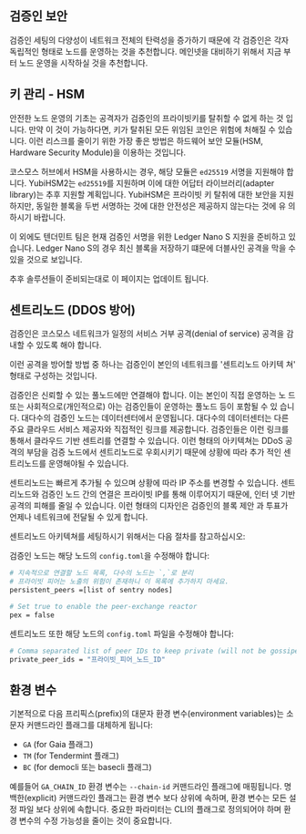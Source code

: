 <!-- markdown-link-check-disable -->

## 검증인 보안

검증인 세팅의 다양성이 네트워크 전체의 탄력성을 증가하기 때문에 각 검증인은 각자
독립적인 형태로 노드를 운영하는 것을 추천합니다. 메인넷을 대비하기 위해서 지금
부터 노드 운영을 시작하실 것을 추천합니다.

## 키 관리 - HSM

안전한 노드 운영의 기초는 공격자가 검증인의 프라이빗키를 탈취할 수 없게 하는 것
입니다. 만약 이 것이 가능하다면, 키가 탈취된 모든 위임된 코인은 위험에 처해질 수
있습니다. 이런 리스크를 줄이기 위한 가장 좋은 방법은 하드웨어 보안 모듈(HSM,
Hardware Security Module)을 이용하는 것입니다.

코스모스 허브에서 HSM을 사용하시는 경우, 해당 모듈은 `ed25519` 서명을 지원해야
합니다. YubiHSM2는 `ed25519`를 지원하며 이에 대한 어답터 라이브러리(adapter
library)는 추후 지원할 계획입니다. YubiHSM은 프라이빗 키 탈취에 대한 보안을 지원
하지만, 동일한 블록을 두번 서명하는 것에 대한 안전성은 제공하지 않는다는 것에 유
의하시기 바랍니다.

이 외에도 텐더민트 팀은 현재 검증인 서명을 위한 Ledger Nano S 지원을 준비하고 있
습니다. Ledger Nano S의 경우 최신 블록을 저장하기 떄문에 더블사인 공격을 막을 수
있을 것으로 보입니다.

추후 솔루션들이 준비되는대로 이 페이지는 업데이트 됩니다.

## 센트리노드 (DDOS 방어)

검증인은 코스모스 네트워크가 일정의 서비스 거부 공격(denial of service) 공격을
감내할 수 있도록 해야 합니다.

이런 공격을 방어할 방법 중 하나는 검증인이 본인의 네트워크를 '센트리노드 아키텍
쳐' 형태로 구성하는 것입니다.

검증인은 신뢰할 수 있는 풀노드에만 연결해야 합니다. 이는 본인이 직접 운영하는 노
드 또는 사회적으로(개인적으로) 아는 검증인들이 운영하는 풀노드 등이 포함될 수 있
습니다. 대다수의 검증인 노드는 데이터센터에서 운영됩니다. 대다수의 데이터센터는
다른 주요 클라우드 서비스 제공자와 직접적인 링크를 제공합니다. 검증인들은 이런
링크를 통해서 클라우드 기반 센트리를 연결할 수 있습니다. 이런 형태의 아키텍쳐는
DDoS 공격의 부담을 검증 노드에서 센트리노드로 우회시키기 때문에 상황에 따라 추가
적인 센트리노드를 운영해야될 수 있습니다.

센트리노드는 빠르게 추가될 수 있으며 상황에 따라 IP 주소를 변경할 수 있습니다.
센트리노드와 검증인 노드 간의 연결은 프라이빗 IP를 통해 이루어지기 때문에, 인터
넷 기반 공격의 피해를 줄일 수 있습니다. 이런 형태의 디자인은 검증인의 블록 제안
과 투표가 언제나 네트워크에 전달될 수 있게 합니다.

센트리노드 아키텍쳐를 세팅하시기 위해서는 다음 절차를 참고하십시오:

검증인 노드는 해당 노드의 `config.toml`을 수정해야 합니다:

```bash
# 지속적으로 연결할 노드 목록, 다수의 노드는 `,`로 분리
# 프라이빗 피어는 노출의 위험이 존재하니 이 목록에 추가하지 마세요.
persistent_peers =[list of sentry nodes]

# Set true to enable the peer-exchange reactor
pex = false
```

센트리노드 또한 해당 노드의 `config.toml` 파일을 수정해야 합니다:

```bash
# Comma separated list of peer IDs to keep private (will not be gossiped to other peers)
private_peer_ids = "프라이빗_피어_노드_ID"
```

## 환경 변수

기본적으로 다음 프리픽스(prefix)의 대문자 환경 변수(environment variables)는 소
문자 커맨드라인 플래그를 대체하게 됩니다:

*   `GA` (for Gaia 플래그)
*   `TM` (for Tendermint 플래그)
*   `BC` (for democli 또는 basecli 플래그)

예를들어 `GA_CHAIN_ID` 환경 변수는 `--chain-id` 커맨드라인 플래그에 매핑됩니다.
명백한(explicit) 커맨드라인 플래그는 환경 변수 보다 상위에 속하며, 환경 변수는
모든 설정 파일 보다 상위에 속합니다. 중요한 파라미터는 CLI의 플래그로 정의되어야
하며 환경 변수의 수정 가능성을 줄이는 것이 중요합니다.

<!-- markdown-link-check-enable -->
